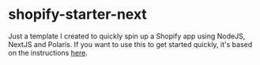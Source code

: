 # shopify-starter-next

Just a template I created to quickly spin up a Shopify app using NodeJS, NextJS and Polaris. If you want to use this to get started quickly, it's based on the instructions [here](https://shopify.dev/tutorials/build-a-shopify-app-with-node-and-react).
